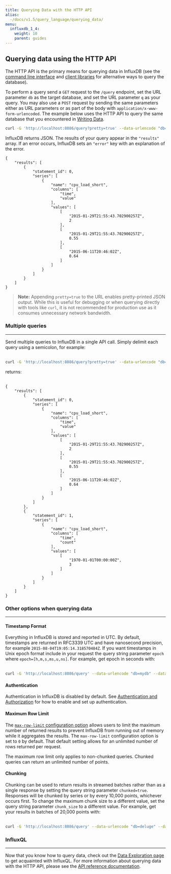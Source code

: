 ```yaml
---
title: Querying Data with the HTTP API
alias:
  -/docs/v1.5/query_language/querying_data/
menu:
  influxdb_1_4:
    weight: 10
    parent: guides
---
```


## Querying data using the HTTP API
The HTTP API is the primary means for querying data in InfluxDB (see the [command line interface](/influxdb/v1.5/tools/shell/) and [client libraries](/influxdb/v1.5/tools/api_client_libraries/) for alternative ways to query the database).

To perform a query send a `GET` request to the `/query` endpoint, set the URL parameter `db` as the target database, and set the URL parameter `q` as your query.
You may also use a `POST` request by sending the same parameters either as URL parameters or as part of the body with `application/x-www-form-urlencoded`.
The example below uses the HTTP API to query the same database that you encountered in [Writing Data](/influxdb/v1.5/guides/writing_data/).
<br>
```bash
curl -G 'http://localhost:8086/query?pretty=true' --data-urlencode "db=mydb" --data-urlencode "q=SELECT \"value\" FROM \"cpu_load_short\" WHERE \"region\"='us-west'"
```

InfluxDB returns JSON.
The results of your query appear in the `"results"` array.
If an error occurs, InfluxDB sets an `"error"` key with an explanation of the error.
<br>

```
{
    "results": [
        {
            "statement_id": 0,
            "series": [
                {
                    "name": "cpu_load_short",
                    "columns": [
                        "time",
                        "value"
                    ],
                    "values": [
                        [
                            "2015-01-29T21:55:43.702900257Z",
                            2
                        ],
                        [
                            "2015-01-29T21:55:43.702900257Z",
                            0.55
                        ],
                        [
                            "2015-06-11T20:46:02Z",
                            0.64
                        ]
                    ]
                }
            ]
        }
    ]
}
```

> **Note:** Appending `pretty=true` to the URL enables pretty-printed JSON output.
While this is useful for debugging or when querying directly with tools like `curl`, it is not recommended for production use as it consumes unnecessary network bandwidth.

### Multiple queries
---
Send multiple queries to InfluxDB in a single API call.
Simply delimit each query using a semicolon, for example:  
<br>
```bash
curl -G 'http://localhost:8086/query?pretty=true' --data-urlencode "db=mydb" --data-urlencode "q=SELECT \"value\" FROM \"cpu_load_short\" WHERE \"region\"='us-west';SELECT count(\"value\") FROM \"cpu_load_short\" WHERE \"region\"='us-west'"
```

returns:  
<br>
```
{
    "results": [
        {
            "statement_id": 0,
            "series": [
                {
                    "name": "cpu_load_short",
                    "columns": [
                        "time",
                        "value"
                    ],
                    "values": [
                        [
                            "2015-01-29T21:55:43.702900257Z",
                            2
                        ],
                        [
                            "2015-01-29T21:55:43.702900257Z",
                            0.55
                        ],
                        [
                            "2015-06-11T20:46:02Z",
                            0.64
                        ]
                    ]
                }
            ]
        },
        {
            "statement_id": 1,
            "series": [
                {
                    "name": "cpu_load_short",
                    "columns": [
                        "time",
                        "count"
                    ],
                    "values": [
                        [
                            "1970-01-01T00:00:00Z",
                            3
                        ]
                    ]
                }
            ]
        }
    ]
}
```

### Other options when querying data
---
#### Timestamp Format
Everything in InfluxDB is stored and reported in UTC.
By default, timestamps are returned in RFC3339 UTC and have nanosecond precision, for example `2015-08-04T19:05:14.318570484Z`.
If you want timestamps in Unix epoch format include in your request the query string parameter `epoch` where `epoch=[h,m,s,ms,u,ns]`.
For example, get epoch in seconds with:  
<br>
```bash
curl -G 'http://localhost:8086/query' --data-urlencode "db=mydb" --data-urlencode "epoch=s" --data-urlencode "q=SELECT \"value\" FROM \"cpu_load_short\" WHERE \"region\"='us-west'"
```

#### Authentication
Authentication in InfluxDB is disabled by default.
See [Authentication and Authorization](/influxdb/v1.5/query_language/authentication_and_authorization/) for how to enable and set up authentication.

#### Maximum Row Limit
The [`max-row-limit` configuration option](/influxdb/v1.5/administration/config/#max-row-limit-0) allows users to limit the maximum number of returned results to prevent InfluxDB from running out of memory while it aggregates the results.
The `max-row-limit` configuration option is set to `0` by default.
That default setting allows for an unlimited number of rows returned per request.

The maximum row limit only applies to non-chunked queries. Chunked queries can return an unlimited number of points.

#### Chunking
Chunking can be used to return results in streamed batches rather than as a single response by setting the query string parameter `chunked=true`. Responses will be chunked by series or by every 10,000 points, whichever occurs first. To change the maximum chunk size to a different value, set the query string parameter `chunk_size` to a different value.
For example, get your results in batches of 20,000 points with:  
<br>
```bash
curl -G 'http://localhost:8086/query' --data-urlencode "db=deluge" --data-urlencode "chunked=true" --data-urlencode "chunk_size=20000" --data-urlencode "q=SELECT * FROM liters"
```

### InfluxQL
---
Now that you know how to query data, check out the [Data Exploration page](/influxdb/v1.5/query_language/data_exploration/) to get acquainted with InfluxQL.
For more information about querying data with the HTTP API, please see the [API reference documentation](/influxdb/v1.5/tools/api/#query).


